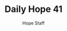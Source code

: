 ---
image: /assets/img/daily-hope-default-artwork.png
title: Daily Hope 41
number: 41
categories:
  - Daily Hope
author: Hope Staff
notes: Daily Hope 41
embed: >-
  EMBED_GOES_HERE
---
